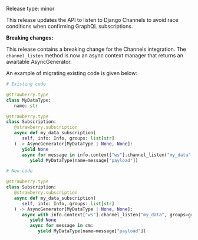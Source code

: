 Release type: minor

This release updates the API to listen to Django Channels to avoid race conditions
when confirming GraphQL subscriptions.

**Breaking changes:**

This release contains a breaking change for the Channels integration. The
`channel_listen` method is now an async context manager that returns an awaitable
AsyncGenerator.

An example of migrating existing code is given below:

```py
# Existing code

@strawberry.type
class MyDataType:
   name: str

@strawberry.type
class Subscription:
   @strawberry.subscription
   async def my_data_subscription(
      self, info: Info, groups: list[str]
   ) -> AsyncGenerator[MyDataType | None, None]:
      yield None
      async for message in info.context["ws"].channel_listen("my_data", groups=groups):
         yield MyDataType(name=message["payload"])
```

```py
# New code

@strawberry.type
class Subscription:
   @strawberry.subscription
   async def my_data_subscription(
      self, info: Info, groups: list[str]
   ) -> AsyncGenerator[MyDataType | None, None]:
      async with info.context["ws"].channel_listen("my_data", groups=groups) as cm:
         yield None
         async for message in cm:
            yield MyDataType(name=message["payload"])
```